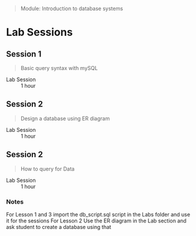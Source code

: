 > Module: Introduction to database systems

# Lab Sessions

## Session 1

> Basic query syntax with mySQL

<dl>
<dt>Lab Session</dt>
<dd>1 hour</dd>
</dl>


## Session 2

> Design a database using ER diagram

<dl>
<dt>Lab Session</dt>
<dd>1 hour</dd>
</dl>


## Session 2

> How to query for Data

<dl>
<dt>Lab Session</dt>
<dd>1 hour</dd>
</dl>


### Notes
For Lesson 1 and 3 import the db_script.sql script in the Labs folder and use it for the sessions
For Lesson 2 Use the ER diagram in the Lab section and ask student to create a database using that


